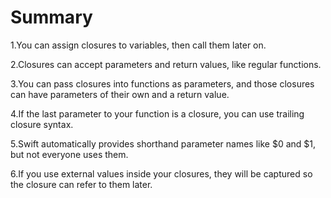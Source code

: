 # Summary

1.You can assign closures to variables, then call them later on.

2.Closures can accept parameters and return values, like regular functions.

3.You can pass closures into functions as parameters, and those closures can have parameters of their own and a return value.

4.If the last parameter to your function is a closure, you can use trailing closure syntax.

5.Swift automatically provides shorthand parameter names like $0 and $1, but not everyone uses them.

6.If you use external values inside your closures, they will be captured so the closure can refer to them later.
